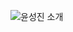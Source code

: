 ![윤성진 소개](https://capsule-render.vercel.app/api?type=waving&height=300&color=gradient&text=안녕하세요%20윤성진입니다)